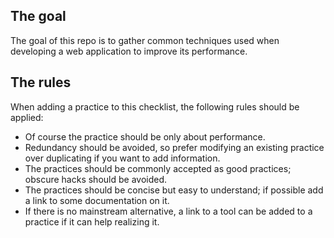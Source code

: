 ## The goal

The goal of this repo is to gather common techniques used when developing a web application to improve its performance.

## The rules

When adding a practice to this checklist, the following rules should be applied:

- Of course the practice should be only about performance.
- Redundancy should be avoided, so prefer modifying an existing practice over duplicating if you want to add information.
- The practices should be commonly accepted as good practices; obscure hacks should be avoided.
- The practices should be concise but easy to understand; if possible add a link to some documentation on it.
- If there is no mainstream alternative, a link to a tool can be added to a practice if it can help realizing it.
